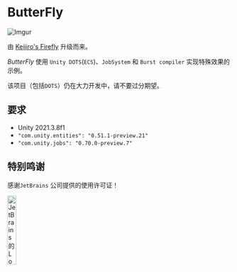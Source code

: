 # ButterFly

![Imgur](https://i.imgur.com/l6ql2j9.gif)

由 [Keijiro's Firefly](https://github.com/keijiro/Firefly/) 升级而来。

*ButterFly* 使用 `Unity DOTS`(`ECS`)、`JobSystem` 和 `Burst compiler` 实现特殊效果的示例。

该项目（包括`DOTS`）仍在大力开发中，请不要过分期望。

## 要求

- Unity 2021.3.8f1
- `"com.unity.entities": "0.51.1-preview.21"`
- `"com.unity.jobs": "0.70.0-preview.7"`

## 特别鸣谢

感谢`JetBrains` 公司提供的使用许可证！

<p><a href="https://www.jetbrains.com/?from=Butterfly ">
<img src="https://images.gitee.com/uploads/images/2020/0722/084147_cc1c0a4a_2253805.png" alt="JetBrains的Logo" width="20%" height="20%"></a></p>
